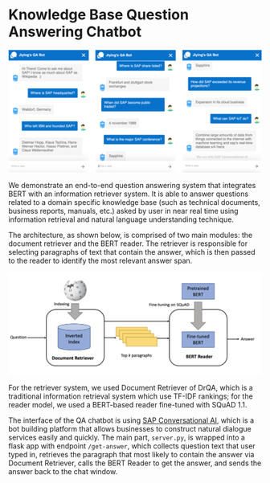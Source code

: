 # Knowledge Base Question Answering Chatbot

![Alt text](misc/chatbot.png?raw=true "Chatbot UI")

We demonstrate an end-to-end question answering system that integrates BERT with an information retriever system. It is able to answer questions related to a domain specific knowledge base (such as technical documents, business reports, manuals, etc.) asked by user in near real time using information retrieval and natural language understanding technique.

The architecture, as shown below, is comprised of two main modules: the document retriever and the BERT reader. The retriever is responsible for selecting paragraphs of text that contain the answer, which is then passed to the reader to identify the most relevant answer span.

![Alt text](misc/architecture.png?raw=true "System Architecture")

For the retriever system, we used Document Retriever of DrQA, which is a traditional information retrieval system which use TF-IDF rankings; for the reader model, we used a BERT-based reader fine-tuned with SQuAD 1.1.

The interface of the QA chatbot is using [SAP Conversational AI](https://cai.tools.sap/), which is a bot building platform that allows businesses to construct natural dialogue services easily and quickly. The main part, `server.py`, is wrapped into a flask app with endpoint `/get-answer`, which collects question text that user typed in, retrieves the paragraph that most likely to contain the answer via Document Retriever, calls the BERT Reader to get the answer, and sends the answer back to the chat window. 

